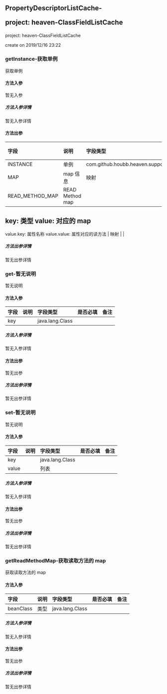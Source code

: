 ## PropertyDescriptorListCache-<p> project: heaven-ClassFieldListCache </p>

<p> project: heaven-ClassFieldListCache </p>
<p> create on 2019/12/16 23:22 </p>

### getInstance-获取单例

获取单例

#### 方法入参

暂无入参

##### 方法入参详情

暂无入参详情

#### 方法出参

| 字段 | 说明 | 字段类型 | 备注 |
|:---|:---|:---|:---|
| INSTANCE | 单例 | com.github.houbb.heaven.support.cache.impl.PropertyDescriptorListCache |   |
| MAP | map 信息 | 映射 |   |
| READ_METHOD_MAP | READ Method map
key: 类型
value: 对应的 map
-----------------------------
value.key: 属性名称
value.value: 属性对应的读方法 | 映射 |   |

##### 方法出参详情

暂无出参详情

### get-暂无说明

暂无说明

#### 方法入参

| 字段 | 说明 | 字段类型 | 是否必填 | 备注 |
|:---|:---|:---|:---|:----|
| key |  | java.lang.Class |  |  |

##### 方法入参详情

暂无入参详情

#### 方法出参

暂无出参

##### 方法出参详情

暂无出参详情

### set-暂无说明

暂无说明

#### 方法入参

| 字段 | 说明 | 字段类型 | 是否必填 | 备注 |
|:---|:---|:---|:---|:----|
| key |  | java.lang.Class |  |  |
| value |  | 列表 |  |  |

##### 方法入参详情

暂无入参详情

#### 方法出参

暂无出参

##### 方法出参详情

暂无出参详情

### getReadMethodMap-获取读取方法的 map

获取读取方法的 map

#### 方法入参

| 字段 | 说明 | 字段类型 | 是否必填 | 备注 |
|:---|:---|:---|:---|:----|
| beanClass | 类型 | java.lang.Class |  |  |

##### 方法入参详情

暂无入参详情

#### 方法出参

暂无出参

##### 方法出参详情

暂无出参详情




